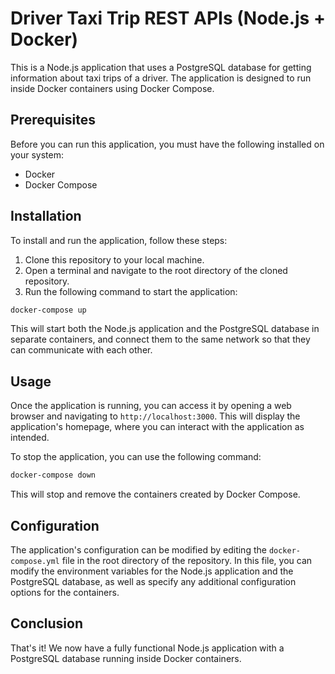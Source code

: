 # Driver Taxi Trip REST APIs (Node.js + Docker)

This is a Node.js application that uses a PostgreSQL database for getting information about taxi trips of a driver. The application is designed to run inside Docker containers using Docker Compose.

## Prerequisites

Before you can run this application, you must have the following installed on your system:

- Docker
- Docker Compose

## Installation

To install and run the application, follow these steps:

1. Clone this repository to your local machine.
2. Open a terminal and navigate to the root directory of the cloned repository.
3. Run the following command to start the application:

```bash
docker-compose up
```

This will start both the Node.js application and the PostgreSQL database in separate containers, and connect them to the same network so that they can communicate with each other.

## Usage

Once the application is running, you can access it by opening a web browser and navigating to `http://localhost:3000`. This will display the application's homepage, where you can interact with the application as intended.

To stop the application, you can use the following command:

```bash
docker-compose down
```

This will stop and remove the containers created by Docker Compose.

## Configuration

The application's configuration can be modified by editing the `docker-compose.yml` file in the root directory of the repository. In this file, you can modify the environment variables for the Node.js application and the PostgreSQL database, as well as specify any additional configuration options for the containers.

## Conclusion

That's it! We now have a fully functional Node.js application with a PostgreSQL database running inside Docker containers.
